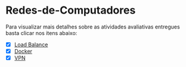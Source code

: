 # Redes-de-Computadores

Para visualizar mais detalhes sobre as atividades avaliativas entregues basta clicar nos itens abaixo:

- [x] [Load Balance](https://github.com/laaridiniz/Redes-de-Computadores/tree/main/Load%20Balance)
- [x] [Docker](https://github.com/laaridiniz/Redes-de-Computadores/tree/main/Docker)
- [x] [VPN](https://github.com/laaridiniz/Redes-de-Computadores/tree/main/VPN)
